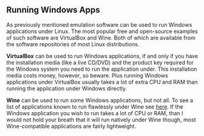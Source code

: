 ## Running Windows Apps
As previously mentioned emulation software can be used to run Windows applications under Linux. The most popular free and open-source examples of such software are VirtualBox and Wine. Both of which are available from the software repositories of most Linux distributions.

**VirtualBox** can be used to run Windows applications, if and only if you have the installation media (like a live CD/DVD) and the product key required for the Windows system you need to run the application under. This installation media costs money, however, so beware. Plus running Windows applications under VirtualBox usually takes a lot of extra CPU and RAM than running the application under Windows directly.

**Wine** can be used to run some Windows applications, but not all. To see a list of applications known to run flawlessly under Wine see [here](https://appdb.winehq.org/). If the Windows application you wish to run takes a lot of CPU or RAM, than I would not hold your breath that it will run natively under Wine though, most Wine-compatible applications are fairly lightweight.
